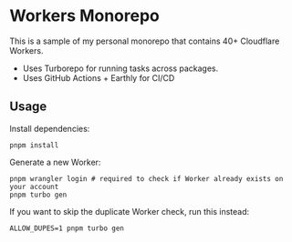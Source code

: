 # Workers Monorepo

This is a sample of my personal monorepo that contains 40+ Cloudflare Workers.

- Uses Turborepo for running tasks across packages.
- Uses GitHub Actions + Earthly for CI/CD

## Usage

Install dependencies:

```shell
pnpm install
```

Generate a new Worker:

```shell
pnpm wrangler login # required to check if Worker already exists on your account
pnpm turbo gen
```

If you want to skip the duplicate Worker check, run this instead:

```shell
ALLOW_DUPES=1 pnpm turbo gen
```
